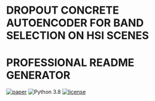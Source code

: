 # DROPOUT CONCRETE AUTOENCODER FOR BAND SELECTION ON HSI SCENES
# PROFESSIONAL  README GENERATOR
[![paper](https://img.shields.io/badge/arXiv-Paper-<COLOR>.svg)](https://arxiv.org/abs/2401.16522)
![Python 3.8](https://img.shields.io/badge/python-3.5.5-green.svg)
[![license](https://img.shields.io/badge/License-MIT-brightgreen.svg)](https://choosealicense.com/licenses/mit/)
